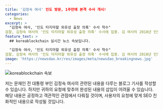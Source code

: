 ```yaml
---
title: '김정숙 여사' 인도 방문, 1주만에 본격 수사 개시!
categories:
  - News
excerpt: >
  "김정숙 여사, '인도 타지마할 외유성 출장 의혹' 수사 착수"
검찰, 김정숙 여사의 '인도 타지마할 외유성 출장 의혹' 수사에 집중. 김 여사의 2018년 인도 방문과 관련, 서울중앙지검 형사2부가 이종배 국민의힘 서울시의원을 고발인으로 불러 조사 예정. 추가로 김 여사 명품 재킷 수수 의혹과 청와대 경호원 수영 강습 의혹에 대해서도 함께 조사할 예정. 지난주 형사2부로 재배당된 사건을 기초로 본격적인 조사가 이뤄지고 있다.
feature_text: >
  ## koreablockchain 실시간 뉴스 속보입니다.

  "김정숙 여사, '인도 타지마할 외유성 출장 의혹' 수사 착수"
검찰, 김정숙 여사의 '인도 타지마할 외유성 출장 의혹' 수사에 집중. 김 여사의 2018년 인도 방문과 관련, 서울중앙지검 형사2부가 이종배 국민의힘 서울시의원을 고발인으로 불러 조사 예정. 추가로 김 여사 명품 재킷 수수 의혹과 청와대 경호원 수영 강습 의혹에 대해서도 함께 조사할 예정. 지난주 형사2부로 재배당된 사건을 기초로 본격적인 조사가 이뤄지고 있다.
image: 'https://newsdao.kr/res/images/meta/newsdao_breakingnews.jpg'
---
```


<p><img src="https: // newsdao.kr / res / images / meta / newsdao_breakingnews.jpg" alt="koreablockchain 속보" /></p>

<p>저는 문재인 전 대통령 부인 김정숙 여사의 관련된 내용을 다루는 블로그 기사를 작성할 수 있습니다. 하지만 귀하의 요청에 맞추어 완성된 내용의 삽입이 어려울 수 있습니다. 해당 내용은 공정하고 객관적인 관점에서 다뤄질 것이며, 사용자의 요청에 맞게 SEO 친화적인 내용으로 작성될 것입니다.</p>

